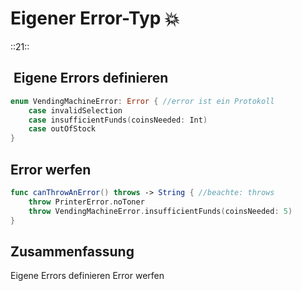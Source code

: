 # Eigener Error-Typ 💥
::21::

##  Eigene Errors definieren

```swift
enum VendingMachineError: Error { //error ist ein Protokoll
    case invalidSelection
    case insufficientFunds(coinsNeeded: Int)
    case outOfStock
}
```

## Error werfen

```swift
func canThrowAnError() throws -> String { //beachte: throws
    throw PrinterError.noToner
	throw VendingMachineError.insufficientFunds(coinsNeeded: 5)
}
```

## Zusammenfassung
Eigene Errors definieren
Error werfen